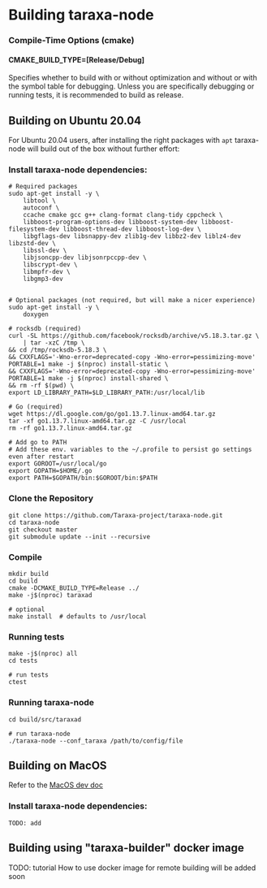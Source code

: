 # Building taraxa-node

### Compile-Time Options (cmake)

#### CMAKE_BUILD_TYPE=[Release/Debug]

Specifies whether to build with or without optimization and without or with
the symbol table for debugging. Unless you are specifically debugging or
running tests, it is recommended to build as release.

## Building on Ubuntu 20.04
For Ubuntu 20.04 users, after installing the right packages with `apt` taraxa-node
will build out of the box without further effort:

### Install taraxa-node dependencies:

    # Required packages
    sudo apt-get install -y \
        libtool \
        autoconf \
        ccache cmake gcc g++ clang-format clang-tidy cppcheck \
        libboost-program-options-dev libboost-system-dev libboost-filesystem-dev libboost-thread-dev libboost-log-dev \
        libgflags-dev libsnappy-dev zlib1g-dev libbz2-dev liblz4-dev libzstd-dev \
        libssl-dev \
        libjsoncpp-dev libjsonrpccpp-dev \
        libscrypt-dev \
        libmpfr-dev \
        libgmp3-dev

        
    # Optional packages (not required, but will make a nicer experience)
    sudo apt-get install -y \
        doxygen

    # rocksdb (required)
    curl -SL https://github.com/facebook/rocksdb/archive/v5.18.3.tar.gz \
        | tar -xzC /tmp \
    && cd /tmp/rocksdb-5.18.3 \
    && CXXFLAGS='-Wno-error=deprecated-copy -Wno-error=pessimizing-move' PORTABLE=1 make -j $(nproc) install-static \
    && CXXFLAGS='-Wno-error=deprecated-copy -Wno-error=pessimizing-move' PORTABLE=1 make -j $(nproc) install-shared \
    && rm -rf $(pwd) \
    export LD_LIBRARY_PATH=$LD_LIBRARY_PATH:/usr/local/lib

    # Go (required)
    wget https://dl.google.com/go/go1.13.7.linux-amd64.tar.gz
    tar -xf go1.13.7.linux-amd64.tar.gz -C /usr/local
    rm -rf go1.13.7.linux-amd64.tar.gz

    # Add go to PATH
    # Add these env. variables to the ~/.profile to persist go settings even after restart
    export GOROOT=/usr/local/go
    export GOPATH=$HOME/.go
    export PATH=$GOPATH/bin:$GOROOT/bin:$PATH

### Clone the Repository

    git clone https://github.com/Taraxa-project/taraxa-node.git
    cd taraxa-node
    git checkout master
    git submodule update --init --recursive

### Compile

    mkdir build
    cd build
    cmake -DCMAKE_BUILD_TYPE=Release ../
    make -j$(nproc) taraxad
    
    # optional
    make install  # defaults to /usr/local

### Running tests
    make -j$(nproc) all
    cd tests

    # run tests
    ctest

### Running taraxa-node
    cd build/src/taraxad

    # run taraxa-node
    ./taraxa-node --conf_taraxa /path/to/config/file

## Building on MacOS

Refer to the [MacOS dev doc](../for_devs_on_macos/README.md)

### Install taraxa-node dependencies:

    TODO: add


## Building using "taraxa-builder" docker image

TODO: tutorial How to use docker image for remote building will be added soon